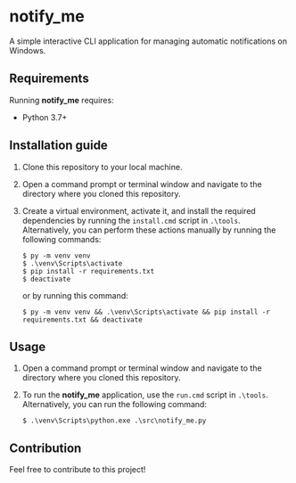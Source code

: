 # notify_me

A simple interactive CLI application for managing automatic notifications on Windows.

## Requirements

Running **notify_me** requires:

* Python 3.7+

## Installation guide

1. Clone this repository to your local machine.

2. Open a command prompt or terminal window and navigate to the directory where you cloned this repository.

3. Create a virtual environment, activate it, and install the required dependencies by running the `install.cmd` script
   in `.\tools`. Alternatively, you can perform these actions manually by running the following commands:

       $ py -m venv venv
       $ .\venv\Scripts\activate
       $ pip install -r requirements.txt
       $ deactivate

   or by running this command:

       $ py -m venv venv && .\venv\Scripts\activate && pip install -r requirements.txt && deactivate

## Usage

1. Open a command prompt or terminal window and navigate to the directory where you cloned this repository.

2. To run the **notify_me** application, use the `run.cmd` script in `.\tools`. Alternatively, you can run the following
   command:

       $ .\venv\Scripts\python.exe .\src\notify_me.py

## Contribution

Feel free to contribute to this project!
